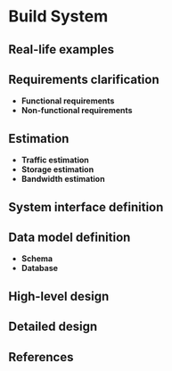 # Build System

## Real-life examples

## Requirements clarification
- **Functional requirements**
- **Non-functional requirements**

## Estimation
- **Traffic estimation**
- **Storage estimation**
- **Bandwidth estimation**

## System interface definition

## Data model definition
- **Schema**
- **Database**

## High-level design

## Detailed design

## References
